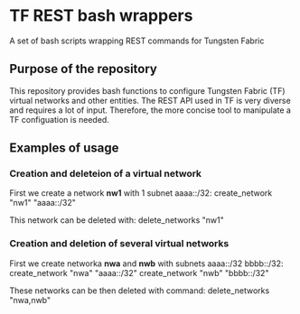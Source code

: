 # TF REST bash wrappers
A set of bash scripts wrapping REST commands for Tungsten Fabric

## Purpose of the repository

This repository provides bash functions to configure Tungsten Fabric (TF)
virtual networks and other entities. The REST API used in TF is very diverse
and requires a lot of input. Therefore, the more concise tool to manipulate
a TF configuation is needed.

## Examples of usage

### Creation and deleteion of a virtual network

First we create a network **nw1** with 1 subnet aaaa::/32:
    create_network "nw1" "aaaa::/32"

This network can be deleted with:
    delete_networks "nw1"

### Creation and deletion of several virtual networks

First we create networka **nwa** and **nwb** with subnets aaaa::/32
bbbb::/32:
    create_network "nwa" "aaaa::/32"
    create_network "nwb" "bbbb::/32"

These networks can be then deleted with command:
    delete_networks "nwa,nwb"

